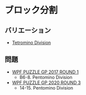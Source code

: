 # ブロック分割

## バリエーション
- [Tetromino Division](tetromino_division.md)

## 問題
- [WPF PUZZLE GP 2017 ROUND 1](../questions/wpfpgp2017_1.md)
	- B6-8. Pentomino Division
- [WPF PUZZLE GP 2020 ROUND 3](../questions/wpfpgp2020_3.md)
	- 14-15. Pentomino Division
